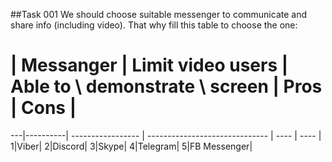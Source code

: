 ##Task 001
We should choose suitable messenger to communicate and share info (including video).
That why fill this table to choose the one:

# | Messanger | Limit video users | Able to \ demonstrate \ screen | Pros | Cons |
---|----------| ----------------- | ------------------------------ | ---- | ---- |
1|Viber|
2|Discord|
3|Skype|
4|Telegram|
5|FB Messenger|